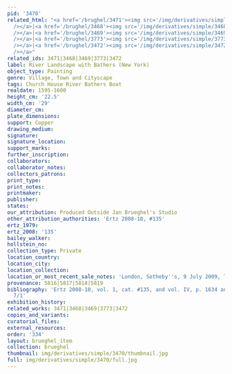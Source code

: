 ```yaml
---
pid: '3470'
related_html: "<a href='/brughel/3471'><img src='/img/derivatives/simple/3471/thumbnail.jpg'
  /></a>|<a href='/brughel/3468'><img src='/img/derivatives/simple/3468/thumbnail.jpg'
  /></a>|<a href='/brughel/3469'><img src='/img/derivatives/simple/3469/thumbnail.jpg'
  /></a>|<a href='/brughel/3773'><img src='/img/derivatives/simple/3773/thumbnail.jpg'
  /></a>|<a href='/brughel/3472'><img src='/img/derivatives/simple/3472/thumbnail.jpg'
  /></a>"
related_ids: 3471|3468|3469|3773|3472
label: River Landscape with Bathers (New York)
object_type: Painting
genre: Village, Town and Cityscape
tags: Church House River Bathers Boat
realdate: 1595-1600
height_cm: '22.5'
width_cm: '29'
diameter_cm: 
plate_dimensions: 
support: Copper
drawing_medium: 
signature: 
signature_location: 
support_marks: 
further_inscription: 
collaborators: 
collaborator_notes: 
collectors_patrons: 
print_type: 
print_notes: 
printmaker: 
publisher: 
states: 
our_attribution: Produced Outside Jan Brueghel's Studio
other_attribution_authorities: 'Ertz 2008-10, #135'
ertz_1979: 
ertz_2008: '135'
bailey_walker: 
hollstein_no: 
collection_type: Private
location_country: 
location_city: 
location_collection: 
location_or_most_recent_sale_notes: 'London, Sotheby''s, 9 July 2009, lot #111'
provenance: 5816|5817|5818|5819
bibliography: 'Ertz 2008-10, vol. 1, cat. #135, and vol. IV, p. 1634 and fig. Add.
  7/1'
exhibition_history: 
related_works: 3471|3468|3469|3773|3472
copies_and_variants: 
curatorial_files: 
external_resources: 
order: '334'
layout: brueghel_item
collection: brueghel
thumbnail: img/derivatives/simple/3470/thumbnail.jpg
full: img/derivatives/simple/3470/full.jpg
---
```

